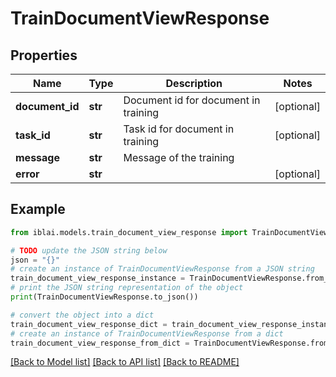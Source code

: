 # TrainDocumentViewResponse


## Properties

Name | Type | Description | Notes
------------ | ------------- | ------------- | -------------
**document_id** | **str** | Document id for document in training | [optional] 
**task_id** | **str** | Task id for document in training | [optional] 
**message** | **str** | Message of the training | 
**error** | **str** |  | [optional] 

## Example

```python
from iblai.models.train_document_view_response import TrainDocumentViewResponse

# TODO update the JSON string below
json = "{}"
# create an instance of TrainDocumentViewResponse from a JSON string
train_document_view_response_instance = TrainDocumentViewResponse.from_json(json)
# print the JSON string representation of the object
print(TrainDocumentViewResponse.to_json())

# convert the object into a dict
train_document_view_response_dict = train_document_view_response_instance.to_dict()
# create an instance of TrainDocumentViewResponse from a dict
train_document_view_response_from_dict = TrainDocumentViewResponse.from_dict(train_document_view_response_dict)
```
[[Back to Model list]](../README.md#documentation-for-models) [[Back to API list]](../README.md#documentation-for-api-endpoints) [[Back to README]](../README.md)


